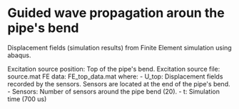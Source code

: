 # Guided wave propagation aroun the pipe's bend
Displacement fields (simulation results) from Finite Element simulation using abaqus.

Excitation source position: Top of the pipe's bend.
Excitation source file: source.mat
FE data: FE_top_data.mat where:
          - U_top: Displacement fields recorded by the sensors. Sensors are located at the end of the pipe's bend.
          - Sensors: Number of sensors around the pipe bend (20).
          - t: Simulation time (700 us) 
